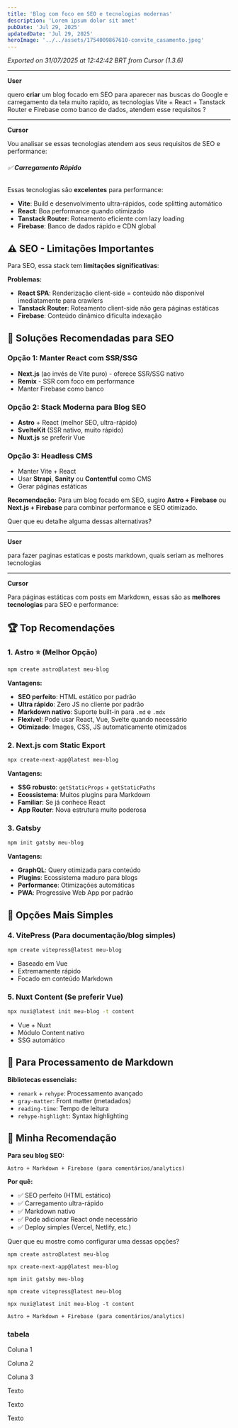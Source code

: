 ```yaml
---
title: 'Blog com foco em SEO e tecnologias modernas'
description: 'Lorem ipsum dolor sit amet'
pubDate: 'Jul 29, 2025'
updatedDate: 'Jul 29, 2025'
heroImage: '../../assets/1754009867610-convite_casamento.jpeg'
---
```


*Exported on 31/07/2025 at 12:42:42 BRT from Cursor (1.3.6)*

* * *

**User**

quero **criar** um blog focado em SEO para aparecer nas buscas do Google e carregamento da tela muito rapido, as tecnologias Vite + React + Tanstack Router e Firebase como banco de dados, atendem esse requisitos ?

* * *

**Cursor**

Vou analisar se essas tecnologias atendem aos seus requisitos de SEO e performance:

###### ✅ **Carregamento Rápido**

Essas tecnologias são **excelentes** para performance:

*   **Vite**: Build e desenvolvimento ultra-rápidos, code splitting automático
*   **React**: Boa performance quando otimizado
*   **Tanstack Router**: Roteamento eficiente com lazy loading
*   **Firebase**: Banco de dados rápido e CDN global

## ⚠️ **SEO - Limitações Importantes**

Para SEO, essa stack tem **limitações significativas**:

**Problemas:**

*   **React SPA**: Renderização client-side = conteúdo não disponível imediatamente para crawlers
*   **Tanstack Router**: Roteamento client-side não gera páginas estáticas
*   **Firebase**: Conteúdo dinâmico dificulta indexação

## 🎯 **Soluções Recomendadas para SEO**

### Opção 1: Manter React com SSR/SSG

*   **Next.js** (ao invés de Vite puro) - oferece SSR/SSG nativo
*   **Remix** - SSR com foco em performance
*   Manter Firebase como banco

### Opção 2: Stack Moderna para Blog SEO

*   **Astro** + React (melhor SEO, ultra-rápido)
*   **SvelteKit** (SSR nativo, muito rápido)
*   **Nuxt.js** se preferir Vue

### Opção 3: Headless CMS

*   Manter Vite + React
*   Usar **Strapi**, **Sanity** ou **Contentful** como CMS
*   Gerar páginas estáticas

**Recomendação:** Para um blog focado em SEO, sugiro **Astro + Firebase** ou **Next.js + Firebase** para combinar performance e SEO otimizado.

Quer que eu detalhe alguma dessas alternativas?

* * *

**User**

para fazer paginas estaticas e posts markdown, quais seriam as melhores tecnologias

* * *

**Cursor**

Para páginas estáticas com posts em Markdown, essas são as **melhores tecnologias** para SEO e performance:

## 🏆 **Top Recomendações**

### 1\. **Astro** ⭐ (Melhor Opção)

```bash
npm create astro@latest meu-blog
```

**Vantagens:**

*   **SEO perfeito**: HTML estático por padrão
*   **Ultra rápido**: Zero JS no cliente por padrão
*   **Markdown nativo**: Suporte built-in para `.md` e `.mdx`
*   **Flexível**: Pode usar React, Vue, Svelte quando necessário
*   **Otimizado**: Images, CSS, JS automaticamente otimizados

### 2\. **Next.js** com Static Export

```bash
npx create-next-app@latest meu-blog
```

**Vantagens:**

*   **SSG robusto**: `getStaticProps` + `getStaticPaths`
*   **Ecossistema**: Muitos plugins para Markdown
*   **Familiar**: Se já conhece React
*   **App Router**: Nova estrutura muito poderosa

### 3\. **Gatsby**

```bash
npm init gatsby meu-blog
```

**Vantagens:**

*   **GraphQL**: Query otimizada para conteúdo
*   **Plugins**: Ecossistema maduro para blogs
*   **Performance**: Otimizações automáticas
*   **PWA**: Progressive Web App por padrão

## 🚀 **Opções Mais Simples**

### 4\. **VitePress** (Para documentação/blog simples)

```bash
npm create vitepress@latest meu-blog
```

*   Baseado em Vue
*   Extremamente rápido
*   Focado em conteúdo Markdown

### 5\. **Nuxt Content** (Se preferir Vue)

```bash
npx nuxi@latest init meu-blog -t content
```

*   Vue + Nuxt
*   Módulo Content nativo
*   SSG automático

## 📝 **Para Processamento de Markdown**

**Bibliotecas essenciais:**

*   `remark` + `rehype`: Processamento avançado
*   `gray-matter`: Front matter (metadados)
*   `reading-time`: Tempo de leitura
*   `rehype-highlight`: Syntax highlighting

## 🎯 **Minha Recomendação**

**Para seu blog SEO:**

```
Astro + Markdown + Firebase (para comentários/analytics)
```

**Por quê:**

*   ✅ SEO perfeito (HTML estático)
*   ✅ Carregamento ultra-rápido
*   ✅ Markdown nativo
*   ✅ Pode adicionar React onde necessário
*   ✅ Deploy simples (Vercel, Netlify, etc.)

Quer que eu mostre como configurar uma dessas opções?

```shellscript
npm create astro@latest meu-blog
```

```shellscript
npx create-next-app@latest meu-blog
```

```shellscript
npm init gatsby meu-blog
```

```shellscript
npm create vitepress@latest meu-blog
```

```shellscript
npx nuxi@latest init meu-blog -t content
```

```plaintext
Astro + Markdown + Firebase (para comentários/analytics)
```

### tabela

Coluna 1

Coluna 2

Coluna 3

Texto

Texto

Texto